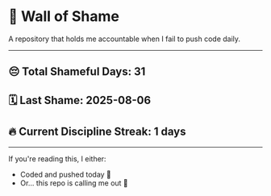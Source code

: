 # 🧱 Wall of Shame

A repository that holds me accountable when I fail to push code daily.

---

## 😔 Total Shameful Days: **31**
## 🗓️ Last Shame: **2025-08-06**
## 🔥 Current Discipline Streak: **1 days**

---

If you're reading this, I either:
- Coded and pushed today 💪
- Or... this repo is calling me out 😤
